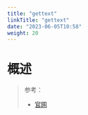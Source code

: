```yaml
---
title: "gettext"
linkTitle: "gettext"
date: "2023-06-05T10:58"
weight: 20
---
```


# 概述

> 参考：
> 
> - [官网](https://www.gnu.org/software/gettext/)



